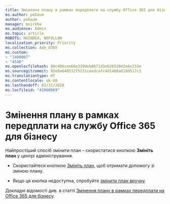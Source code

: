 ```yaml
---
title: Змінення плану в рамках передплати на службу Office 365 для бізнесу
ms.author: pebaum
author: pebaum
manager: mnirkhe
ms.audience: Admin
ms.topic: article
ROBOTS: NOINDEX, NOFOLLOW
localization_priority: Priority
ms.collection: Adm_O365
ms.custom:
- "1400007"
- "4548"
ms.openlocfilehash: 88c406cee66e339deb8671d3eb2652042e6e233e
ms.sourcegitcommit: 92e9a649532f5231ceedcafc4d14b8ad18d517c2
ms.translationtype: HT
ms.contentlocale: uk-UA
ms.lasthandoff: 03/31/2020
ms.locfileid: "43060069"
---
```

# <a name="switch-to-a-different-office-365-for-business-plan"></a>Змінення плану в рамках передплати на службу Office 365 для бізнесу

Найпростіший спосіб змінити план – скористатися кнопкою **Змініть план** у центрі адміністрування.

- Скористайтеся кнопкою [Змініть план](https://docs.microsoft.com/microsoft-365/commerce/subscriptions/switch-to-a-different-plan?view=o365-worldwide#use-the-switch-plans-button), щоб отримати допомогу зі зміною плану. 

- Якщо ця кнопка недоступна, спробуйте [змінити план вручну](https://docs.microsoft.com/microsoft-365/commerce/subscriptions/switch-to-a-different-plan?view=o365-worldwide#the-switch-plans-button-isnt-there). 

Докладні відомості див. в статті [Змінення плану в рамках передплати на Office 365 для бізнесу](https://docs.microsoft.com/microsoft-365/commerce/subscriptions/switch-to-a-different-plan?view=o365-worldwide).

